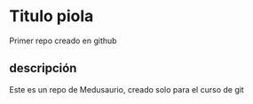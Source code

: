 # Titulo piola 
Primer repo creado en github

## descripción
Este es un repo de Medusaurio, creado solo para el curso de git
